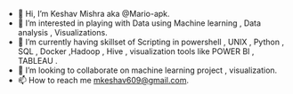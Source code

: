 - 👋 Hi, I’m Keshav Mishra aka @Mario-apk.
- 👀 I’m interested in playing with Data using Machine learning , Data analysis , Visualizations.
- 🌱 I’m currently having skillset of Scripting in powershell , UNIX , Python , SQL , Docker ,Hadoop , Hive , visualization tools like POWER BI , TABLEAU . 
- 💞️ I’m looking to collaborate on machine learning project , visualization.
- 📫 How to reach me mkeshav609@gmail.com.

<!---
Mario-apk/Mario-apk 
--->
